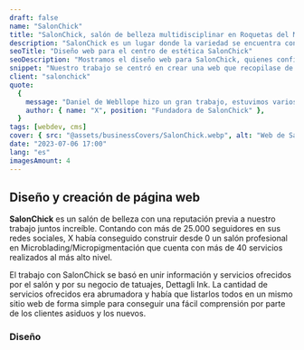 ```yaml
---
draft: false
name: "SalonChick"
title: "SalonChick, salón de belleza multidisciplinar en Roquetas del Mar"
description: "SalonChick es un lugar donde la variedad se encuentra con la destreza de expertos para resaltar tu belleza y realzar tu auténtica esencia"
seoTitle: "Diseño web para el centro de estética SalonChick"
seoDescription: "Mostramos el diseño web para SalonChick, quienes confiaron en nosotros para crear una página web equiparable a su amplia popularidad en redes."
snippet: "Nuestro trabajo se centró en crear una web que recopilase de forma elegante, informativa y estructurada todos los servicios que este salón ofrecía, debido a su enorme variedad era necesaria una página web que los listase de forma sencilla para que los clientes y usuarios la tengan siempre disponible."
client: "salonchick"
quote:
  {
    message: "Daniel de Webllope hizo un gran trabajo, estuvimos varios meses comunicándonos para que todo saliese perfecto, manteniendo su profesionalidad al mismo tiempo que escuchaba todas mis peticiones y cambios deseados en la página.",
    author: { name: "X", position: "Fundadora de SalonChick" },
  }
tags: [webdev, cms]
cover: { src: "@assets/businessCovers/SalonChick.webp", alt: "Web de SalonChick" }
date: "2023-07-06 17:00"
lang: "es"
imagesAmount: 4
---
```


## Diseño y creación de página web

**SalonChick** es un salón de belleza con una reputación previa a nuestro trabajo juntos increíble. Contando con más de 25.000 seguidores en sus redes sociales, X había conseguido construir desde 0 un salón profesional en Microblading/Micropigmentación que cuenta con más de 40 servicios realizados al más alto nivel.

El trabajo con SalonChick se basó en unir información y servicios ofrecidos por el salón y por su negocio de tatuajes, Dettagli Ink. La cantidad de servicios ofrecidos era abrumadora y había que listarlos todos en un mismo sitio web de forma simple para conseguir una fácil comprensión por parte de los clientes asiduos y los nuevos.
### Diseño
